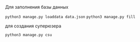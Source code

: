 Для заполнения базы данных


`python3 manage.py loaddata data.json`
`python3 manage.py fill`

для создания суперюзера

`python3 manage.py csu`
